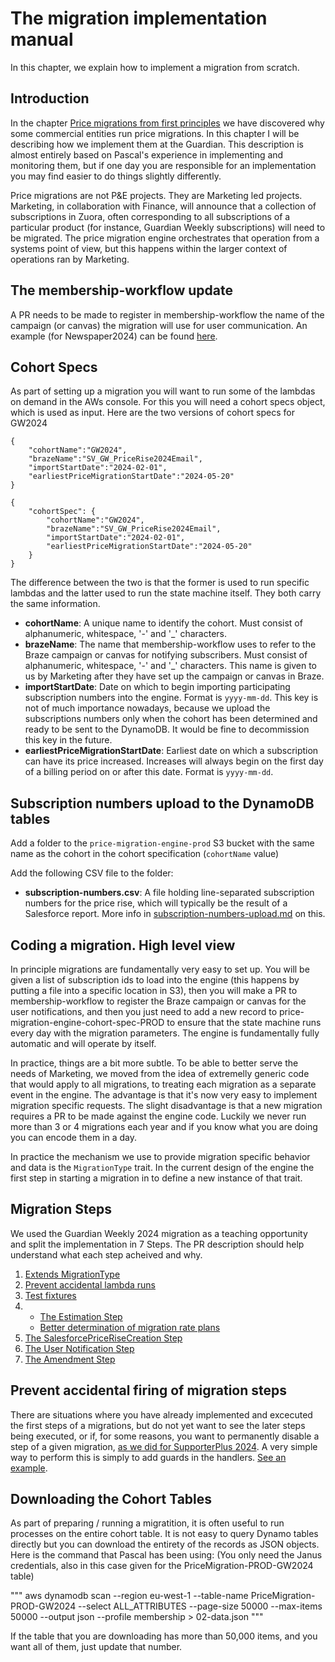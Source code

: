 # The migration implementation manual

In this chapter, we explain how to implement a migration from scratch.

## Introduction

In the chapter [Price migrations from first principles](https://github.com/guardian/price-migration-engine/blob/main/docs/price-migrations-from-first-principles.md) we have discovered why some commercial entities run price migrations. In this chapter I will be describing how we implement them at the Guardian. This description is almost entirely based on Pascal's experience in implementing and monitoring them, but if one day you are responsible for an implementation you may find easier to do things slightly differently.

Price migrations are not P&E projects. They are Marketing led projects. Marketing, in collaboration with Finance, will announce that a collection of subscriptions in Zuora, often corresponding to all subscriptions of a particular product (for instance, Guardian Weekly subscriptions) will need to be migrated. The price migration engine orchestrates that operation from a systems point of view, but this happens within the larger context of operations ran by Marketing.

## The membership-workflow update

A PR needs to be made to register in membership-workflow the name of the campaign (or canvas) the migration will use for user communication. An example (for Newspaper2024) can be found [here](https://github.com/guardian/membership-workflow/pull/505).

## Cohort Specs

As part of setting up a migration you will want to run some of the lambdas on demand in the AWs console. For this you will need a cohort specs object, which is used as input. Here are the two versions of cohort specs for GW2024

```
{
    "cohortName":"GW2024",
    "brazeName":"SV_GW_PriceRise2024Email",
    "importStartDate":"2024-02-01",
    "earliestPriceMigrationStartDate":"2024-05-20"
}

{
    "cohortSpec": {
        "cohortName":"GW2024",
        "brazeName":"SV_GW_PriceRise2024Email",
        "importStartDate":"2024-02-01",
        "earliestPriceMigrationStartDate":"2024-05-20"
    }
}
```

The difference between the two is that the former is used to run specific lambdas and the latter used to run the state machine itself. They both carry the same information.

* **cohortName**: A unique name to identify the cohort. Must consist of alphanumeric, whitespace, '-' and '_' characters.
* **brazeName**: The name that membership-workflow uses to refer to the Braze campaign or canvas for notifying subscribers. Must consist of alphanumeric, whitespace, '-' and '_' characters. This name is given to us by Marketing after they have set up the campaign or canvas in Braze.
* **importStartDate**: Date on which to begin importing participating subscription numbers into the engine. Format is `yyyy-mm-dd`. This key is not of much importance nowadays, because we upload the subscriptions numbers only when the cohort has been determined and ready to be sent to the DynamoDB. It would be fine to decommission this key in the future.
* **earliestPriceMigrationStartDate**: Earliest date on which a subscription can have its price increased. Increases will always begin on the first day of a billing period on or after this date. Format is `yyyy-mm-dd`.

## Subscription numbers upload to the DynamoDB tables

Add a folder to the `price-migration-engine-prod` S3 bucket with the same name as the cohort in the cohort specification (`cohortName` value)

Add the following CSV file to the folder:

* **subscription-numbers.csv**: A file holding line-separated subscription numbers for the price rise, which will typically be the result of a Salesforce report. More info in [subscription-numbers-upload.md](./subscription-numbers-upload.md) on this.

## Coding a migration. High level view

In principle migrations are fundamentally very easy to set up. You will be given a list of subscription ids to load into the engine (this happens by putting a file into a specific location in S3), then you will make a PR to membership-workflow to register the Braze campaign or canvas for the user notifications, and then you just need to add a new record to price-migration-engine-cohort-spec-PROD to ensure that the state machine runs every day with the migration parameters. The engine is fundamentally fully automatic and will operate by itself.

In practice, things are a bit more subtle. To be able to better serve the needs of Marketing, we moved from the idea of extremelly generic code that would apply to all migrations, to treating each migration as a separate event in the engine. The advantage is that it's now very easy to implement migration specific requests. The slight disadvantage is that a new migration requires a PR to be made against the engine code. Luckily we never run more than 3 or 4 migrations each year and if you know what you are doing you can encode them in a day.

In practice the mechanism we use to provide migration specific behavior and data is the `MigrationType` trait. In the current design of the engine the first step in starting a migration in to define a new instance of that trait.

## Migration Steps

We used the Guardian Weekly 2024 migration as a teaching opportunity and split the implementation in 7 Steps. The PR description should help understand what each step acheived and why. 

1. [Extends MigrationType](https://github.com/guardian/price-migration-engine/pull/1012)
2. [Prevent accidental lambda runs](https://github.com/guardian/price-migration-engine/pull/1016)
3. [Test fixtures ](https://github.com/guardian/price-migration-engine/pull/1018)
4. 
    - [The Estimation Step](https://github.com/guardian/price-migration-engine/pull/1019)
    - [Better determination of migration rate plans](https://github.com/guardian/price-migration-engine/pull/1026)
5. [The SalesforcePriceRiseCreation Step](https://github.com/guardian/price-migration-engine/pull/1020)
6. [The User Notification Step](https://github.com/guardian/price-migration-engine/pull/1023)
7. [The Amendment Step](https://github.com/guardian/price-migration-engine/pull/996)

## Prevent accidental firing of migration steps

There are situations where you have already implemented and excecuted the first steps of a migrations, but do not yet want to see the later steps being executed, or if, for some reasons, you want to permanently disable a step of a given migration, [as we did for SupporterPlus 2024](https://github.com/guardian/price-migration-engine/blob/2da72b6d02aa96c42781ea8a70b3431895f95af4/lambda/src/main/scala/pricemigrationengine/handlers/SalesforcePriceRiseCreationHandler.scala#L116). A very simple way to perform this is simply to add guards in the handlers. [See an example](https://github.com/guardian/price-migration-engine/pull/1141).

## Downloading the Cohort Tables

As part of preparing / running a migratition, it is often useful to run processes on the entire cohort table. It is not easy to query Dynamo tables directly but you can download the entirety of the records as JSON objects. Here is the command that Pascal has been using: (You only need the Janus credentials, also in this case given for the PriceMigration-PROD-GW2024 table)

"""
aws dynamodb scan --region eu-west-1 --table-name PriceMigration-PROD-GW2024 --select ALL_ATTRIBUTES --page-size 50000 --max-items 50000 --output json --profile membership > 02-data.json
"""

If the table that you are downloading has more than 50,000 items, and you want all of them, just update that number.
